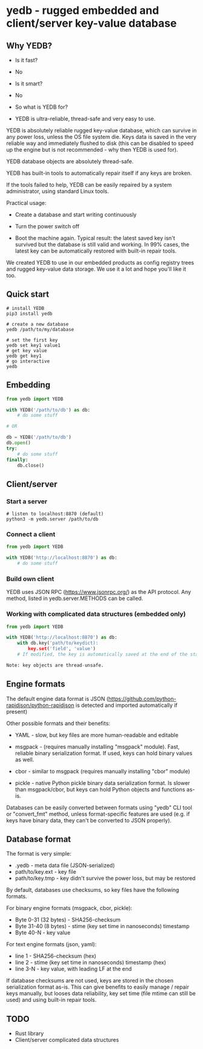# yedb - rugged embedded and client/server key-value database

## Why YEDB?

- Is it fast?
- No

- Is it smart?
- No

- So what is YEDB for?
- YEDB is ultra-reliable, thread-safe and very easy to use.

YEDB is absolutely reliable rugged key-value database, which can survive in any
power loss, unless the OS file system die. Keys data is saved in the very
reliable way and immediately flushed to disk (this can be disabled to speed
up the engine but is not recommended - why then YEDB is used for).

YEDB database objects are absolutely thread-safe.

YEDB has built-in tools to automatically repair itself if any keys are broken.

If the tools failed to help, YEDB can be easily repaired by a system
administrator, using standard Linux tools.

Practical usage:

* Create a database and start writing continuously

* Turn the power switch off

* Boot the machine again. Typical result: the latest saved key isn't survived
  but the database is still valid and working. In 99% cases, the latest key can
  be automatically restored with built-in repair tools.

We created YEDB to use in our embedded products as config registry trees and
rugged key-value data storage. We use it a lot and hope you'll like it too.

## Quick start

```shell
# install YEDB
pip3 install yedb

# create a new database
yedb /path/to/my/database

# set the first key
yedb set key1 value1
# get key value
yedb get key1
# go interactive
yedb
```

## Embedding

```python
from yedb import YEDB

with YEDB('/path/to/db') as db:
    # do some stuff

# OR

db = YEDB('/path/to/db')
db.open()
try:
    # do some stuff
finally:
    db.close()
```

## Client/server

### Start a server

```shell
# listen to localhost:8870 (default)
python3 -m yedb.server /path/to/db
```

### Connect a client

```python
from yedb import YEDB

with YEDB('http://localhost:8870') as db:
    # do some stuff
```

### Build own client

YEDB uses JSON RPC (https://www.jsonrpc.org/) as the API protocol. Any method,
listed in yedb.server.METHODS can be called.

### Working with complicated data structures (embedded only)

```python
from yedb import YEDB

with YEDB('http://localhost:8870') as db:
    with db.key('path/to/keydict):
        key.set('field', 'value')
    # If modified, the key is automatically saved at the end of the statement.

Note: key objects are thread-unsafe.
```

## Engine formats

The default engine data format is JSON
(https://github.com/python-rapidjson/python-rapidjson is detected and imported
automatically if present)

Other possible formats and their benefits:

* YAML - slow, but key files are more human-readable and editable

* msgpack - (requires manually installing "msgpack" module). Fast, reliable
  binary serialization format. If used, keys can hold binary values as well.

* cbor - similar to msgpack (requires manually installing "cbor" module)

* pickle - native Python pickle binary data serialization format. Is slower
  than msgpack/cbor, but keys can hold Python objects and functions as-is.

Databases can be easily converted between formats using "yedb" CLI tool or
"convert\_fmt" method, unless format-specific features are used (e.g. if keys
have binary data, they can't be converted to JSON properly).

## Database format

The format is very simple:

* .yedb - meta data file (JSON-serialized)
* path/to/key.ext - key file
* path/to/key.tmp - key didn't survive the power loss, but may be restored

By default, databases use checksums, so key files have the following formats.

For binary engine formats (msgpack, cbor, pickle):

* Byte 0-31 (32 bytes) - SHA256-checksum
* Byte 31-40 (8 bytes) - stime (key set time in nanoseconds) timestamp
* Byte 40-N - key value

For text engine formats (json, yaml):

* line 1 - SHA256-checksum (hex)
* line 2 - stime (key set time in nanoseconds) timestamp (hex)
* line 3-N - key value, with leading LF at the end

If database checksums are not used, keys are stored in the chosen serialization
format as-is. This can give benefits to easily manage / repair keys manually,
but looses data reliability, key set time (file mtime can still be used) and
using built-in repair tools.

## TODO

* Rust library
* Client/server complicated data structures
